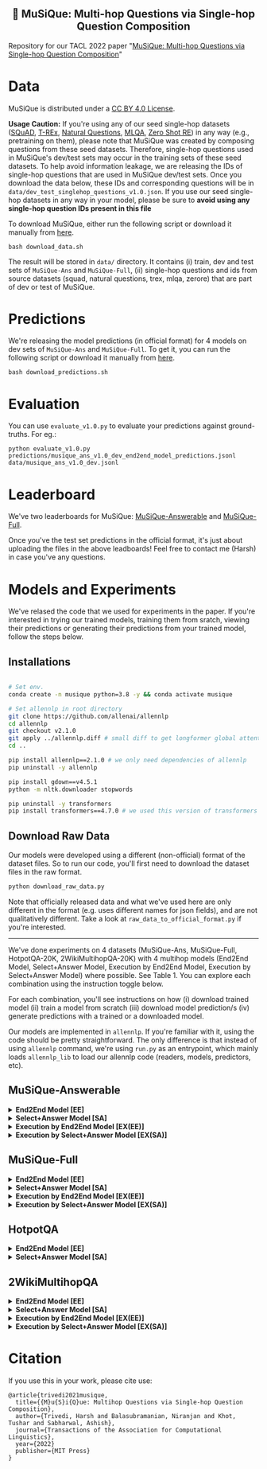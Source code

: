 # <h2 align="center"> :musical_note: MuSiQue: Multi-hop Questions via Single-hop Question Composition </h2>

Repository for our TACL 2022 paper "[MuSiQue: Multi-hop Questions via Single-hop Question Composition](https://arxiv.org/pdf/2108.00573.pdf)"

# Data

MuSiQue is distributed under a [CC BY 4.0 License](https://creativecommons.org/licenses/by/4.0/).

**Usage Caution:** If you're using any of our seed single-hop datasets ([SQuAD](https://arxiv.org/abs/1606.05250), [T-REx](https://hadyelsahar.github.io/t-rex/paper.pdf), [Natural Questions](https://storage.googleapis.com/pub-tools-public-publication-data/pdf/1f7b46b5378d757553d3e92ead36bda2e4254244.pdf), [MLQA](https://arxiv.org/pdf/1910.07475.pdf), [Zero Shot RE](https://arxiv.org/pdf/1706.04115.pdf)) in any way (e.g., pretraining on them), please note that MuSiQue was created by composing questions from these seed datasets. Therefore, single-hop questions used in MuSiQue's dev/test sets may occur in the training sets of these seed datasets. To help avoid information leakage, we are releasing the IDs of single-hop questions that are used in MuSiQue dev/test sets. Once you download the data below, these IDs and corresponding questions will be in `data/dev_test_singlehop_questions_v1.0.json`. If you use our seed single-hop datasets in any way in your model, please be sure to **avoid using any single-hop question IDs present in this file**

To download MuSiQue, either run the following script or download it manually from [here](https://drive.google.com/file/d/1tGdADlNjWFaHLeZZGShh2IRcpO6Lv24h/view?usp=sharing).

```
bash download_data.sh
```

The result will be stored in `data/` directory. It contains (i) train, dev and test sets of `MuSiQue-Ans` and `MuSiQue-Full`, (ii) single-hop questions and ids from source datasets (squad, natural questions, trex, mlqa, zerore) that are part of dev or test of MuSiQue.


# Predictions

We're releasing the model predictions (in official format) for 4 models on dev sets of `MuSiQue-Ans` and `MuSiQue-Full`. To get it, you can run the following script or download it manually from [here](https://drive.google.com/file/d/1XZocqLOTAu4y_1EeAj1JM4Xc1JxGJtx6/view?usp=sharing).

```
bash download_predictions.sh
```


# Evaluation

You can use `evaluate_v1.0.py` to evaluate your predictions against ground-truths. For eg.:

```
python evaluate_v1.0.py predictions/musique_ans_v1.0_dev_end2end_model_predictions.jsonl data/musique_ans_v1.0_dev.jsonl
```

# Leaderboard

We've two leaderboards for MuSiQue: [MuSiQue-Answerable](https://leaderboard.allenai.org/musique_ans) and [MuSiQue-Full](https://leaderboard.allenai.org/musique_full).

Once you've the test set predictions in the official format, it's just about uploading the files in the above leadboards! Feel free to contact me (Harsh) in case you've any questions.


# Models and Experiments

We've relased the code that we used for experiments in the paper. If you're interested in trying our trained models, training them from sratch, viewing their predictions or generating their predictions from your trained model, follow the steps below. 

## Installations

```bash

# Set env.
conda create -n musique python=3.8 -y && conda activate musique

# Set allennlp in root directory
git clone https://github.com/allenai/allennlp
cd allennlp
git checkout v2.1.0
git apply ../allennlp.diff # small diff to get longformer global attention to work correctly.
cd ..

pip install allennlp==2.1.0 # we only need dependencies of allennlp
pip uninstall -y allennlp

pip install gdown==v4.5.1
python -m nltk.downloader stopwords

pip uninstall -y transformers
pip install transformers==4.7.0 # we used this version of transformers
```

## Download Raw Data

Our models were developed using a different (non-official) format of the dataset files. So to run our code, you'll first need to download the dataset files in the raw format. 

```bash
python download_raw_data.py
```

Note that officially released data and what we've used here are only different in the format (e.g. uses different names for json fields), and are not qualitatively different. Take a look at `raw_data_to_official_format.py` if you're interested.

-----

We've done experiments on 4 datasets (MuSiQue-Ans, MuSiQue-Full, HotpotQA-20K, 2WikiMultihopQA-20K) with 4 multihop models (End2End Model, Select+Answer Model, Execution by End2End Model, Execution by Select+Answer Model) where possible. See Table 1. You can explore each combination using the instruction toggle below.

For each combination, you'll see instructions on how (i) download trained model (ii) train a model from scratch
(iii) download model prediction/s (iv) generate predictions with a trained or a downloaded model.

Our models are implemented in `allennlp`. If you're familiar with it, using the code should be pretty straightforward. The only difference is that instead of using `allennlp` command, we're using `run.py` as an entrypoint, which mainly loads `allennlp_lib` to load our allennlp code (readers, models, predictors, etc).




## MuSiQue-Answerable

<details> <summary>
<strong>End2End Model [EE]</strong>
</summary>


----

### Experiment Name

```bash
end2end_model_for_musique_ans_dataset
```

### Download model

```bash
python download_models.py end2end_model_for_musique_ans_dataset
```

### Train from scratch

```bash
python run.py train experiment_configs/end2end_model_for_musique_ans_dataset.jsonnet \
                    --serialization-dir serialization_dir/end2end_model_for_musique_ans_dataset
```

### Download prediction/s

```bash
python download_raw_predictions.py end2end_model_for_musique_ans_dataset
```

### Predict with a trained or a downloaded model


```bash
python run.py predict serialization_dir/end2end_model_for_musique_ans_dataset/model.tar.gz \
                      raw_data/musique_ans_dev.jsonl \
                      --output-file serialization_dir/end2end_model_for_musique_ans_dataset/predictions/musique_ans_dev.jsonl \
                      --predictor transformer_rc --batch-size 16 --cuda-device 0 --silent

# If you want to convert predictions to the official format, run:
python raw_predictions_to_official_format.py serialization_dir/end2end_model_for_musique_ans_dataset/predictions/musique_ans_dev.jsonl

```

</details>
    
<details> <summary>
<strong>Select+Answer Model [SA]</strong>
</summary>

<br>The system has 2 parts given below: (i) Selector Model (ii) Answerer Model


----

### Experiment Name

```bash
# Selector Model
select_and_answer_model_selector_for_musique_ans
```

### Download model

```bash
python download_models.py select_and_answer_model_selector_for_musique_ans
```

### Train from scratch

```bash
python run.py train experiment_configs/select_and_answer_model_selector_for_musique_ans.jsonnet \
                    --serialization-dir serialization_dir/select_and_answer_model_selector_for_musique_ans
```

### Download prediction/s

```bash
python download_raw_predictions.py select_and_answer_model_selector_for_musique_ans
```

### Predict with a trained or a downloaded model


```bash
python run.py predict serialization_dir/select_and_answer_model_selector_for_musique_ans/model.tar.gz \
                      raw_data/musique_ans_train.jsonl \
                      --output-file serialization_dir/select_and_answer_model_selector_for_musique_ans/predictions/musique_ans_train.jsonl \
                      --predictor inplace_text_ranker --batch-size 16 --cuda-device 0 --silent

python run.py predict serialization_dir/select_and_answer_model_selector_for_musique_ans/model.tar.gz \
                      raw_data/musique_ans_dev.jsonl \
                      --output-file serialization_dir/select_and_answer_model_selector_for_musique_ans/predictions/musique_ans_dev.jsonl \
                      --predictor inplace_text_ranker --batch-size 16 --cuda-device 0 --silent

```


----

### Experiment Name

```bash
# Answerer Model
select_and_answer_model_answerer_for_musique_ans
```

### Download model

```bash
python download_models.py select_and_answer_model_answerer_for_musique_ans
```

### Train from scratch

```bash
python run.py train experiment_configs/select_and_answer_model_answerer_for_musique_ans.jsonnet \
                    --serialization-dir serialization_dir/select_and_answer_model_answerer_for_musique_ans
```

### Download prediction/s

```bash
python download_raw_predictions.py select_and_answer_model_answerer_for_musique_ans
```

### Predict with a trained or a downloaded model


```bash
python run.py predict serialization_dir/select_and_answer_model_answerer_for_musique_ans/model.tar.gz \
                      serialization_dir/select_and_answer_model_selector_for_musique_ans/predictions/musique_ans_dev.jsonl \
                      --output-file serialization_dir/select_and_answer_model_answerer_for_musique_ans/predictions/serialization_dir__select_and_answer_model_selector_for_musique_ans__predictions__musique_ans_dev.jsonl \
                      --predictor inplace_text_ranker --batch-size 16 --cuda-device 0 --silent

# If you want to convert predictions to the official format, run:
python raw_predictions_to_official_format.py serialization_dir/select_and_answer_model_answerer_for_musique_ans/predictions/serialization_dir__select_and_answer_model_selector_for_musique_ans__predictions__musique_ans_dev.jsonl

```

</details>
    
<details> <summary>
<strong>Execution by End2End Model [EX(EE)]</strong>
</summary>

<br>The system has 2 parts given below: (i) Decomposer Model (ii) Executor Model.


----

### Experiment Name

```bash
# Decomposer Model
execution_model_decomposer_for_musique_ans_and_full
```

### Download model

```bash
python download_models.py execution_model_decomposer_for_musique_ans_and_full
```

### Train from scratch

```bash
python run.py train experiment_configs/execution_model_decomposer_for_musique_ans_and_full.jsonnet \
                    --serialization-dir serialization_dir/execution_model_decomposer_for_musique_ans_and_full
```

### Download prediction/s

```bash
python download_raw_predictions.py execution_model_decomposer_for_musique_ans_and_full
```

### Predict with a trained or a downloaded model


```bash
python run.py predict serialization_dir/execution_model_decomposer_for_musique_ans_and_full/model.tar.gz \
                      raw_data/musique_ans_dev.jsonl \
                      --output-file serialization_dir/execution_model_decomposer_for_musique_ans_and_full/predictions/musique_ans_dev.jsonl \
                      --predictor question_translator --batch-size 16 --cuda-device 0 --silent

```


----

### Experiment Name

```bash
# Executor Model
execution_by_end2end_model_for_musique_ans
```

### Download model

```bash
python download_models.py execution_by_end2end_model_for_musique_ans
```

### Train from scratch

```bash
python run.py train experiment_configs/execution_by_end2end_model_for_musique_ans.jsonnet \
                    --serialization-dir serialization_dir/execution_by_end2end_model_for_musique_ans
```

### Download prediction/s

```bash
python download_raw_predictions.py execution_by_end2end_model_for_musique_ans
```

### Predict with a trained or a downloaded model


```bash
python run.py predict serialization_dir/execution_by_end2end_model_for_musique_ans/model.tar.gz \
                      serialization_dir/execution_model_decomposer_for_musique_ans_and_full/predictions/musique_ans_dev.jsonl \
                      --output-file serialization_dir/execution_by_end2end_model_for_musique_ans/predictions/serialization_dir__execution_model_decomposer_for_musique_ans_and_full__predictions__musique_ans_dev.jsonl \
                      --predictor multi_step_end2end_transformer_rc --batch-size 16 --cuda-device 0 --silent \
                      --predictor-args '{"predict_answerability":false,"skip_distractor_paragraphs":false,"use_predicted_decomposition":true}'


# If you want to convert predictions to the official format, run:
python raw_predictions_to_official_format.py serialization_dir/execution_by_end2end_model_for_musique_ans/predictions/serialization_dir__execution_model_decomposer_for_musique_ans_and_full__predictions__musique_ans_dev.jsonl

```

</details>
    
<details> <summary>
<strong>Execution by Select+Answer Model [EX(SA)]</strong>
</summary>

<br>The system has 3 parts given below: (i) Decomposer Model (ii) Selector of Executor Model (iii) Answerer of Executor Model.


----

### Experiment Name

```bash
# Decomposer Model
execution_model_decomposer_for_musique_ans_and_full
```

### Download model

```bash
python download_models.py execution_model_decomposer_for_musique_ans_and_full
```

### Train from scratch

```bash
python run.py train experiment_configs/execution_model_decomposer_for_musique_ans_and_full.jsonnet \
                    --serialization-dir serialization_dir/execution_model_decomposer_for_musique_ans_and_full
```

### Download prediction/s

```bash
python download_raw_predictions.py execution_model_decomposer_for_musique_ans_and_full
```

### Predict with a trained or a downloaded model


```bash
python run.py predict serialization_dir/execution_model_decomposer_for_musique_ans_and_full/model.tar.gz \
                      raw_data/musique_ans_dev.jsonl \
                      --output-file serialization_dir/execution_model_decomposer_for_musique_ans_and_full/predictions/musique_ans_dev.jsonl \
                      --predictor question_translator --batch-size 16 --cuda-device 0 --silent

```


----

### Experiment Name

```bash
# Selector of Executor Model
execution_by_select_and_answer_model_selector_for_musique_ans
```

### Download model

```bash
python download_models.py execution_by_select_and_answer_model_selector_for_musique_ans
```

### Train from scratch

```bash
python run.py train experiment_configs/execution_by_select_and_answer_model_selector_for_musique_ans.jsonnet \
                    --serialization-dir serialization_dir/execution_by_select_and_answer_model_selector_for_musique_ans
```

### Download prediction/s

```bash
python download_raw_predictions.py execution_by_select_and_answer_model_selector_for_musique_ans
```

### Predict with a trained or a downloaded model


```bash
python run.py predict serialization_dir/execution_by_select_and_answer_model_selector_for_musique_ans/model.tar.gz \
                      raw_data/musique_ans_single_hop_version_train.jsonl \
                      --output-file serialization_dir/execution_by_select_and_answer_model_selector_for_musique_ans/predictions/musique_ans_single_hop_version_train.jsonl \
                      --predictor inplace_text_ranker --batch-size 16 --cuda-device 0 --silent

python run.py predict serialization_dir/execution_by_select_and_answer_model_selector_for_musique_ans/model.tar.gz \
                      raw_data/musique_ans_single_hop_version_dev.jsonl \
                      --output-file serialization_dir/execution_by_select_and_answer_model_selector_for_musique_ans/predictions/musique_ans_single_hop_version_dev.jsonl \
                      --predictor inplace_text_ranker --batch-size 16 --cuda-device 0 --silent

```


----

### Experiment Name

```bash
# Answerer of Executor Model
execution_by_select_and_answer_model_answerer_for_musique_ans
```

### Download model

```bash
python download_models.py execution_by_select_and_answer_model_answerer_for_musique_ans
```

### Train from scratch

```bash
python run.py train experiment_configs/execution_by_select_and_answer_model_answerer_for_musique_ans.jsonnet \
                    --serialization-dir serialization_dir/execution_by_select_and_answer_model_answerer_for_musique_ans
```

### Download prediction/s

```bash
python download_raw_predictions.py execution_by_select_and_answer_model_answerer_for_musique_ans
```

### Predict with a trained or a downloaded model


```bash
python run.py predict serialization_dir/execution_by_select_and_answer_model_answerer_for_musique_ans/model.tar.gz \
                      serialization_dir/execution_model_decomposer_for_musique_ans_and_full/predictions/musique_ans_dev.jsonl \
                      --output-file serialization_dir/execution_by_select_and_answer_model_answerer_for_musique_ans/predictions/serialization_dir__execution_model_decomposer_for_musique_ans_and_full__predictions__musique_ans_dev.jsonl \
                      --predictor multi_step_select_and_answer_transformer_rc --batch-size 16 --cuda-device 0 --silent \
                      --predictor-args '{"predict_answerability":false,"skip_distractor_paragraphs":false,"use_predicted_decomposition":true,"selector_model_path":"serialization_dir/execution_by_select_and_answer_model_selector_for_musique_ans/model.tar.gz","num_select":3}'


# If you want to convert predictions to the official format, run:
python raw_predictions_to_official_format.py serialization_dir/execution_by_select_and_answer_model_answerer_for_musique_ans/predictions/serialization_dir__execution_model_decomposer_for_musique_ans_and_full__predictions__musique_ans_dev.jsonl

```

</details>
    

## MuSiQue-Full

<details> <summary>
<strong>End2End Model [EE]</strong>
</summary>


----

### Experiment Name

```bash
end2end_model_for_musique_full_dataset
```

### Download model

```bash
python download_models.py end2end_model_for_musique_full_dataset
```

### Train from scratch

```bash
python run.py train experiment_configs/end2end_model_for_musique_full_dataset.jsonnet \
                    --serialization-dir serialization_dir/end2end_model_for_musique_full_dataset
```

### Download prediction/s

```bash
python download_raw_predictions.py end2end_model_for_musique_full_dataset
```

### Predict with a trained or a downloaded model


```bash
python run.py predict serialization_dir/end2end_model_for_musique_full_dataset/model.tar.gz \
                      raw_data/musique_full_dev.jsonl \
                      --output-file serialization_dir/end2end_model_for_musique_full_dataset/predictions/musique_full_dev.jsonl \
                      --predictor transformer_rc --batch-size 16 --cuda-device 0 --silent

# If you want to convert predictions to the official format, run:
python raw_predictions_to_official_format.py serialization_dir/end2end_model_for_musique_full_dataset/predictions/musique_full_dev.jsonl

```

</details>
    
<details> <summary>
<strong>Select+Answer Model [SA]</strong>
</summary>

<br>The system has 2 parts given below: (i) Selector Model (ii) Answerer Model.


----

### Experiment Name

```bash
# Selector Model
select_and_answer_model_selector_for_musique_full
```

### Download model

```bash
python download_models.py select_and_answer_model_selector_for_musique_full
```

### Train from scratch

```bash
python run.py train experiment_configs/select_and_answer_model_selector_for_musique_full.jsonnet \
                    --serialization-dir serialization_dir/select_and_answer_model_selector_for_musique_full
```

### Download prediction/s

```bash
python download_raw_predictions.py select_and_answer_model_selector_for_musique_full
```

### Predict with a trained or a downloaded model


```bash
python run.py predict serialization_dir/select_and_answer_model_selector_for_musique_full/model.tar.gz \
                      raw_data/musique_full_train.jsonl \
                      --output-file serialization_dir/select_and_answer_model_selector_for_musique_full/predictions/musique_full_train.jsonl \
                      --predictor inplace_text_ranker --batch-size 16 --cuda-device 0 --silent

python run.py predict serialization_dir/select_and_answer_model_selector_for_musique_full/model.tar.gz \
                      raw_data/musique_full_dev.jsonl \
                      --output-file serialization_dir/select_and_answer_model_selector_for_musique_full/predictions/musique_full_dev.jsonl \
                      --predictor inplace_text_ranker --batch-size 16 --cuda-device 0 --silent

```


----

### Experiment Name

```bash
# Answerer Model
select_and_answer_model_answerer_for_musique_full
```

### Download model

```bash
python download_models.py select_and_answer_model_answerer_for_musique_full
```

### Train from scratch

```bash
python run.py train experiment_configs/select_and_answer_model_answerer_for_musique_full.jsonnet \
                    --serialization-dir serialization_dir/select_and_answer_model_answerer_for_musique_full
```

### Download prediction/s

```bash
python download_raw_predictions.py select_and_answer_model_answerer_for_musique_full
```

### Predict with a trained or a downloaded model


```bash
python run.py predict serialization_dir/select_and_answer_model_answerer_for_musique_full/model.tar.gz \
                      serialization_dir/select_and_answer_model_selector_for_musique_full/predictions/musique_full_dev.jsonl \
                      --output-file serialization_dir/select_and_answer_model_answerer_for_musique_full/predictions/serialization_dir__select_and_answer_model_selector_for_musique_full__predictions__musique_full_dev.jsonl \
                      --predictor inplace_text_ranker --batch-size 16 --cuda-device 0 --silent

# If you want to convert predictions to the official format, run:
python raw_predictions_to_official_format.py serialization_dir/select_and_answer_model_answerer_for_musique_full/predictions/serialization_dir__select_and_answer_model_selector_for_musique_full__predictions__musique_full_dev.jsonl

```

</details>
    
<details> <summary>
<strong>Execution by End2End Model [EX(EE)]</strong>
</summary>

<br>The system has 2 parts given below: (i) Decomposer Model (ii) Executor Model.


----

### Experiment Name

```bash
# Decomposer Model
execution_model_decomposer_for_musique_ans_and_full
```

### Download model

```bash
python download_models.py execution_model_decomposer_for_musique_ans_and_full
```

### Train from scratch

```bash
python run.py train experiment_configs/execution_model_decomposer_for_musique_ans_and_full.jsonnet \
                    --serialization-dir serialization_dir/execution_model_decomposer_for_musique_ans_and_full
```

### Download prediction/s

```bash
python download_raw_predictions.py execution_model_decomposer_for_musique_ans_and_full
```

### Predict with a trained or a downloaded model


```bash
python run.py predict serialization_dir/execution_model_decomposer_for_musique_ans_and_full/model.tar.gz \
                      raw_data/musique_full_dev.jsonl \
                      --output-file serialization_dir/execution_model_decomposer_for_musique_ans_and_full/predictions/musique_full_dev.jsonl \
                      --predictor question_translator --batch-size 16 --cuda-device 0 --silent

```


----

### Experiment Name

```bash
# Executor Model
execution_by_end2end_model_for_musique_full
```

### Download model

```bash
python download_models.py execution_by_end2end_model_for_musique_full
```

### Train from scratch

```bash
python run.py train experiment_configs/execution_by_end2end_model_for_musique_full.jsonnet \
                    --serialization-dir serialization_dir/execution_by_end2end_model_for_musique_full
```

### Download prediction/s

```bash
python download_raw_predictions.py execution_by_end2end_model_for_musique_full
```

### Predict with a trained or a downloaded model


```bash
python run.py predict serialization_dir/execution_by_end2end_model_for_musique_full/model.tar.gz \
                      serialization_dir/execution_model_decomposer_for_musique_ans_and_full/predictions/musique_full_dev.jsonl \
                      --output-file serialization_dir/execution_by_end2end_model_for_musique_full/predictions/serialization_dir__execution_model_decomposer_for_musique_ans_and_full__predictions__musique_full_dev.jsonl \
                      --predictor multi_step_end2end_transformer_rc --batch-size 16 --cuda-device 0 --silent \
                      --predictor-args '{"predict_answerability":true,"skip_distractor_paragraphs":false,"use_predicted_decomposition":true}'


# If you want to convert predictions to the official format, run:
python raw_predictions_to_official_format.py serialization_dir/execution_by_end2end_model_for_musique_full/predictions/serialization_dir__execution_model_decomposer_for_musique_ans_and_full__predictions__musique_full_dev.jsonl

```

</details>
    
<details> <summary>
<strong>Execution by Select+Answer Model [EX(SA)]</strong>
</summary>

<br>The system has 3 parts given below: (i) Decomposer Model (ii) Selector of Executor Model (iii) Answerer of Executor Model.


----

### Experiment Name

```bash
# Decomposer Model
execution_model_decomposer_for_musique_ans_and_full
```

### Download model

```bash
python download_models.py execution_model_decomposer_for_musique_ans_and_full
```

### Train from scratch

```bash
python run.py train experiment_configs/execution_model_decomposer_for_musique_ans_and_full.jsonnet \
                    --serialization-dir serialization_dir/execution_model_decomposer_for_musique_ans_and_full
```

### Download prediction/s

```bash
python download_raw_predictions.py execution_model_decomposer_for_musique_ans_and_full
```

### Predict with a trained or a downloaded model


```bash
python run.py predict serialization_dir/execution_model_decomposer_for_musique_ans_and_full/model.tar.gz \
                      raw_data/musique_full_dev.jsonl \
                      --output-file serialization_dir/execution_model_decomposer_for_musique_ans_and_full/predictions/musique_full_dev.jsonl \
                      --predictor question_translator --batch-size 16 --cuda-device 0 --silent

```


----

### Experiment Name

```bash
# Selector of Executor Model
execution_by_select_and_answer_model_selector_for_musique_full
```

### Download model

```bash
python download_models.py execution_by_select_and_answer_model_selector_for_musique_full
```

### Train from scratch

```bash
python run.py train experiment_configs/execution_by_select_and_answer_model_selector_for_musique_full.jsonnet \
                    --serialization-dir serialization_dir/execution_by_select_and_answer_model_selector_for_musique_full
```

### Download prediction/s

```bash
python download_raw_predictions.py execution_by_select_and_answer_model_selector_for_musique_full
```

### Predict with a trained or a downloaded model


```bash
python run.py predict serialization_dir/execution_by_select_and_answer_model_selector_for_musique_full/model.tar.gz \
                      raw_data/musique_full_single_hop_version_train.jsonl \
                      --output-file serialization_dir/execution_by_select_and_answer_model_selector_for_musique_full/predictions/musique_full_single_hop_version_train.jsonl \
                      --predictor inplace_text_ranker --batch-size 16 --cuda-device 0 --silent

python run.py predict serialization_dir/execution_by_select_and_answer_model_selector_for_musique_full/model.tar.gz \
                      raw_data/musique_full_single_hop_version_dev.jsonl \
                      --output-file serialization_dir/execution_by_select_and_answer_model_selector_for_musique_full/predictions/musique_full_single_hop_version_dev.jsonl \
                      --predictor inplace_text_ranker --batch-size 16 --cuda-device 0 --silent

```


----

### Experiment Name

```bash
# Answerer of Executor Model
execution_by_select_and_answer_model_answerer_for_musique_full
```

### Download model

```bash
python download_models.py execution_by_select_and_answer_model_answerer_for_musique_full
```

### Train from scratch

```bash
python run.py train experiment_configs/execution_by_select_and_answer_model_answerer_for_musique_full.jsonnet \
                    --serialization-dir serialization_dir/execution_by_select_and_answer_model_answerer_for_musique_full
```

### Download prediction/s

```bash
python download_raw_predictions.py execution_by_select_and_answer_model_answerer_for_musique_full
```

### Predict with a trained or a downloaded model


```bash
python run.py predict serialization_dir/execution_by_select_and_answer_model_answerer_for_musique_full/model.tar.gz \
                      serialization_dir/execution_model_decomposer_for_musique_ans_and_full/predictions/musique_full_dev.jsonl \
                      --output-file serialization_dir/execution_by_select_and_answer_model_answerer_for_musique_full/predictions/serialization_dir__execution_model_decomposer_for_musique_ans_and_full__predictions__musique_full_dev.jsonl \
                      --predictor multi_step_select_and_answer_transformer_rc --batch-size 16 --cuda-device 0 --silent \
                      --predictor-args '{"predict_answerability":true,"skip_distractor_paragraphs":false,"use_predicted_decomposition":true,"selector_model_path":"serialization_dir/execution_by_select_and_answer_model_selector_for_musique_full/model.tar.gz","num_select":3}'


# If you want to convert predictions to the official format, run:
python raw_predictions_to_official_format.py serialization_dir/execution_by_select_and_answer_model_answerer_for_musique_full/predictions/serialization_dir__execution_model_decomposer_for_musique_ans_and_full__predictions__musique_full_dev.jsonl

```

</details>
    

## HotpotQA

<details> <summary>
<strong>End2End Model [EE]</strong>
</summary>


----

### Experiment Name

```bash
end2end_model_for_hotpotqa_20k_dataset
```

### Download model

```bash
python download_models.py end2end_model_for_hotpotqa_20k_dataset
```

### Train from scratch

```bash
python run.py train experiment_configs/end2end_model_for_hotpotqa_20k_dataset.jsonnet \
                    --serialization-dir serialization_dir/end2end_model_for_hotpotqa_20k_dataset
```

### Download prediction/s

```bash
python download_raw_predictions.py end2end_model_for_hotpotqa_20k_dataset
```

### Predict with a trained or a downloaded model


```bash
python run.py predict serialization_dir/end2end_model_for_hotpotqa_20k_dataset/model.tar.gz \
                      raw_data/hotpotqa_dev_20k.jsonl \
                      --output-file serialization_dir/end2end_model_for_hotpotqa_20k_dataset/predictions/hotpotqa_dev_20k.jsonl \
                      --predictor transformer_rc --batch-size 16 --cuda-device 0 --silent

# If you want to convert predictions to the official format, run:
python raw_predictions_to_official_format.py serialization_dir/end2end_model_for_hotpotqa_20k_dataset/predictions/hotpotqa_dev_20k.jsonl

```

</details>
    
<details> <summary>
<strong>Select+Answer Model [SA]</strong>
</summary>

<br>The system has 2 parts given below: (i) Selector Model (ii) Answerer Model.


----

### Experiment Name

```bash
# Selector Model
select_and_answer_model_selector_for_hotpotqa_20k
```

### Download model

```bash
python download_models.py select_and_answer_model_selector_for_hotpotqa_20k
```

### Train from scratch

```bash
python run.py train experiment_configs/select_and_answer_model_selector_for_hotpotqa_20k.jsonnet \
                    --serialization-dir serialization_dir/select_and_answer_model_selector_for_hotpotqa_20k
```

### Download prediction/s

```bash
python download_raw_predictions.py select_and_answer_model_selector_for_hotpotqa_20k
```

### Predict with a trained or a downloaded model


```bash
python run.py predict serialization_dir/select_and_answer_model_selector_for_hotpotqa_20k/model.tar.gz \
                      raw_data/hotpotqa_train_20k.jsonl \
                      --output-file serialization_dir/select_and_answer_model_selector_for_hotpotqa_20k/predictions/hotpotqa_train_20k.jsonl \
                      --predictor inplace_text_ranker --batch-size 16 --cuda-device 0 --silent

python run.py predict serialization_dir/select_and_answer_model_selector_for_hotpotqa_20k/model.tar.gz \
                      raw_data/hotpotqa_dev_20k.jsonl \
                      --output-file serialization_dir/select_and_answer_model_selector_for_hotpotqa_20k/predictions/hotpotqa_dev_20k.jsonl \
                      --predictor inplace_text_ranker --batch-size 16 --cuda-device 0 --silent

```


----

### Experiment Name

```bash
# Answerer Model
select_and_answer_model_answerer_for_hotpotqa_20k
```

### Download model

```bash
python download_models.py select_and_answer_model_answerer_for_hotpotqa_20k
```

### Train from scratch

```bash
python run.py train experiment_configs/select_and_answer_model_answerer_for_hotpotqa_20k.jsonnet \
                    --serialization-dir serialization_dir/select_and_answer_model_answerer_for_hotpotqa_20k
```

### Download prediction/s

```bash
python download_raw_predictions.py select_and_answer_model_answerer_for_hotpotqa_20k
```

### Predict with a trained or a downloaded model


```bash
python run.py predict serialization_dir/select_and_answer_model_answerer_for_hotpotqa_20k/model.tar.gz \
                      serialization_dir/select_and_answer_model_selector_for_hotpotqa_20k/predictions/hotpotqa_dev_20k.jsonl \
                      --output-file serialization_dir/select_and_answer_model_answerer_for_hotpotqa_20k/predictions/serialization_dir__select_and_answer_model_selector_for_hotpotqa_20k__predictions__hotpotqa_dev_20k.jsonl \
                      --predictor inplace_text_ranker --batch-size 16 --cuda-device 0 --silent

# If you want to convert predictions to the official format, run:
python raw_predictions_to_official_format.py serialization_dir/select_and_answer_model_answerer_for_hotpotqa_20k/predictions/serialization_dir__select_and_answer_model_selector_for_hotpotqa_20k__predictions__hotpotqa_dev_20k.jsonl

```

</details>
    

## 2WikiMultihopQA

<details> <summary>
<strong>End2End Model [EE]</strong>
</summary>


----

### Experiment Name

```bash
end2end_model_for_2wikimultihopqa_20k_dataset
```

### Download model

```bash
python download_models.py end2end_model_for_2wikimultihopqa_20k_dataset
```

### Train from scratch

```bash
python run.py train experiment_configs/end2end_model_for_2wikimultihopqa_20k_dataset.jsonnet \
                    --serialization-dir serialization_dir/end2end_model_for_2wikimultihopqa_20k_dataset
```

### Download prediction/s

```bash
python download_raw_predictions.py end2end_model_for_2wikimultihopqa_20k_dataset
```

### Predict with a trained or a downloaded model


```bash
python run.py predict serialization_dir/end2end_model_for_2wikimultihopqa_20k_dataset/model.tar.gz \
                      raw_data/2wikimultihopqa_dev_20k.jsonl \
                      --output-file serialization_dir/end2end_model_for_2wikimultihopqa_20k_dataset/predictions/2wikimultihopqa_dev_20k.jsonl \
                      --predictor transformer_rc --batch-size 16 --cuda-device 0 --silent

# If you want to convert predictions to the official format, run:
python raw_predictions_to_official_format.py serialization_dir/end2end_model_for_2wikimultihopqa_20k_dataset/predictions/2wikimultihopqa_dev_20k.jsonl

```

</details>
    
<details> <summary>
<strong>Select+Answer Model [SA]</strong>
</summary>

<br>The system has 2 parts given below: (i) Selector Model (ii) Answerer Model.


----

### Experiment Name

```bash
# Selector Model
select_and_answer_model_selector_for_2wikimultihopqa_20k_dataset
```

### Download model

```bash
python download_models.py select_and_answer_model_selector_for_2wikimultihopqa_20k_dataset
```

### Train from scratch

```bash
python run.py train experiment_configs/select_and_answer_model_selector_for_2wikimultihopqa_20k_dataset.jsonnet \
                    --serialization-dir serialization_dir/select_and_answer_model_selector_for_2wikimultihopqa_20k_dataset
```

### Download prediction/s

```bash
python download_raw_predictions.py select_and_answer_model_selector_for_2wikimultihopqa_20k_dataset
```

### Predict with a trained or a downloaded model


```bash
python run.py predict serialization_dir/select_and_answer_model_selector_for_2wikimultihopqa_20k_dataset/model.tar.gz \
                      raw_data/2wikimultihopqa_train_20k.jsonl \
                      --output-file serialization_dir/select_and_answer_model_selector_for_2wikimultihopqa_20k_dataset/predictions/2wikimultihopqa_train_20k.jsonl \
                      --predictor inplace_text_ranker --batch-size 16 --cuda-device 0 --silent

python run.py predict serialization_dir/select_and_answer_model_selector_for_2wikimultihopqa_20k_dataset/model.tar.gz \
                      raw_data/2wikimultihopqa_dev_20k.jsonl \
                      --output-file serialization_dir/select_and_answer_model_selector_for_2wikimultihopqa_20k_dataset/predictions/2wikimultihopqa_dev_20k.jsonl \
                      --predictor inplace_text_ranker --batch-size 16 --cuda-device 0 --silent

```


----

### Experiment Name

```bash
# Answerer Model
select_and_answer_model_answerer_for_2wikimultihopqa_20k_dataset
```

### Download model

```bash
python download_models.py select_and_answer_model_answerer_for_2wikimultihopqa_20k_dataset
```

### Train from scratch

```bash
python run.py train experiment_configs/select_and_answer_model_answerer_for_2wikimultihopqa_20k_dataset.jsonnet \
                    --serialization-dir serialization_dir/select_and_answer_model_answerer_for_2wikimultihopqa_20k_dataset
```

### Download prediction/s

```bash
python download_raw_predictions.py select_and_answer_model_answerer_for_2wikimultihopqa_20k_dataset
```

### Predict with a trained or a downloaded model


```bash
python run.py predict serialization_dir/select_and_answer_model_answerer_for_2wikimultihopqa_20k_dataset/model.tar.gz \
                      serialization_dir/select_and_answer_model_selector_for_2wikimultihopqa_20k_dataset/predictions/2wikimultihopqa_dev_20k.jsonl \
                      --output-file serialization_dir/select_and_answer_model_answerer_for_2wikimultihopqa_20k_dataset/predictions/serialization_dir__select_and_answer_model_selector_for_2wikimultihopqa_20k_dataset__predictions__2wikimultihopqa_dev_20k.jsonl \
                      --predictor transformer_rc --batch-size 16 --cuda-device 0 --silent

# If you want to convert predictions to the official format, run:
python raw_predictions_to_official_format.py serialization_dir/select_and_answer_model_answerer_for_2wikimultihopqa_20k_dataset/predictions/serialization_dir__select_and_answer_model_selector_for_2wikimultihopqa_20k_dataset__predictions__2wikimultihopqa_dev_20k.jsonl

```

</details>
    
<details> <summary>
<strong>Execution by End2End Model [EX(EE)]</strong>
</summary>

<br>The system has 2 parts given below: (i) Decomposer Model (ii) Executor Model.


----

### Experiment Name

```bash
# Decomposer Model
execution_model_decomposer_for_2wikimultihopqa
```

### Download model

```bash
python download_models.py execution_model_decomposer_for_2wikimultihopqa
```

### Train from scratch

```bash
python run.py train experiment_configs/execution_model_decomposer_for_2wikimultihopqa.jsonnet \
                    --serialization-dir serialization_dir/execution_model_decomposer_for_2wikimultihopqa
```

### Download prediction/s

```bash
python download_raw_predictions.py execution_model_decomposer_for_2wikimultihopqa
```

### Predict with a trained or a downloaded model


```bash
python run.py predict serialization_dir/execution_model_decomposer_for_2wikimultihopqa/model.tar.gz \
                      raw_data/2wikimultihopqa_dev_20k.jsonl \
                      --output-file serialization_dir/execution_model_decomposer_for_2wikimultihopqa/predictions/2wikimultihopqa_dev_20k.jsonl \
                      --predictor question_translator --batch-size 16 --cuda-device 0 --silent

```


----

### Experiment Name

```bash
# Executor Model
execution_by_end2end_model_for_2wikimultihopqa
```

### Download model

```bash
python download_models.py execution_by_end2end_model_for_2wikimultihopqa
```

### Train from scratch

```bash
python run.py train experiment_configs/execution_by_end2end_model_for_2wikimultihopqa.jsonnet \
                    --serialization-dir serialization_dir/execution_by_end2end_model_for_2wikimultihopqa
```

### Download prediction/s

```bash
python download_raw_predictions.py execution_by_end2end_model_for_2wikimultihopqa
```

### Predict with a trained or a downloaded model


```bash
python run.py predict serialization_dir/execution_by_end2end_model_for_2wikimultihopqa/model.tar.gz \
                      serialization_dir/execution_model_decomposer_for_2wikimultihopqa/predictions/2wikimultihopqa_dev_20k.jsonl \
                      --output-file serialization_dir/execution_by_end2end_model_for_2wikimultihopqa/predictions/serialization_dir__execution_model_decomposer_for_2wikimultihopqa__predictions__2wikimultihopqa_dev_20k.jsonl \
                      --predictor multi_step_end2end_transformer_rc --batch-size 16 --cuda-device 0 --silent \
                      --predictor-args '{"predict_answerability":false,"skip_distractor_paragraphs":false,"use_predicted_decomposition":true}'


# If you want to convert predictions to the official format, run:
python raw_predictions_to_official_format.py serialization_dir/execution_by_end2end_model_for_2wikimultihopqa/predictions/serialization_dir__execution_model_decomposer_for_2wikimultihopqa__predictions__2wikimultihopqa_dev_20k.jsonl

```

</details>
    
<details> <summary>
<strong>Execution by Select+Answer Model [EX(SA)]</strong>
</summary>

<br>The system has 3 parts given below: (i) Decomposer Model (ii) Selector of Executor Model (iii) Answerer of Executor Model.


----

### Experiment Name

```bash
# Decomposer Model
execution_model_decomposer_for_2wikimultihopqa
```

### Download model

```bash
python download_models.py execution_model_decomposer_for_2wikimultihopqa
```

### Train from scratch

```bash
python run.py train experiment_configs/execution_model_decomposer_for_2wikimultihopqa.jsonnet \
                    --serialization-dir serialization_dir/execution_model_decomposer_for_2wikimultihopqa
```

### Download prediction/s

```bash
python download_raw_predictions.py execution_model_decomposer_for_2wikimultihopqa
```

### Predict with a trained or a downloaded model


```bash
python run.py predict serialization_dir/execution_model_decomposer_for_2wikimultihopqa/model.tar.gz \
                      raw_data/2wikimultihopqa_dev_20k.jsonl \
                      --output-file serialization_dir/execution_model_decomposer_for_2wikimultihopqa/predictions/2wikimultihopqa_dev_20k.jsonl \
                      --predictor question_translator --batch-size 16 --cuda-device 0 --silent

```


----

### Experiment Name

```bash
# Selector of Executor Model
execution_by_select_and_answer_model_selector_for_2wikimultihopqa
```

### Download model

```bash
python download_models.py execution_by_select_and_answer_model_selector_for_2wikimultihopqa
```

### Train from scratch

```bash
python run.py train experiment_configs/execution_by_select_and_answer_model_selector_for_2wikimultihopqa.jsonnet \
                    --serialization-dir serialization_dir/execution_by_select_and_answer_model_selector_for_2wikimultihopqa
```

### Download prediction/s

```bash
python download_raw_predictions.py execution_by_select_and_answer_model_selector_for_2wikimultihopqa
```

### Predict with a trained or a downloaded model


```bash
python run.py predict serialization_dir/execution_by_select_and_answer_model_selector_for_2wikimultihopqa/model.tar.gz \
                      raw_data/2wikimultihopqa_single_hop_version_train_20k.jsonl \
                      --output-file serialization_dir/execution_by_select_and_answer_model_selector_for_2wikimultihopqa/predictions/2wikimultihopqa_single_hop_version_train_20k.jsonl \
                      --predictor inplace_text_ranker --batch-size 16 --cuda-device 0 --silent

python run.py predict serialization_dir/execution_by_select_and_answer_model_selector_for_2wikimultihopqa/model.tar.gz \
                      raw_data/2wikimultihopqa_single_hop_version_dev.jsonl \
                      --output-file serialization_dir/execution_by_select_and_answer_model_selector_for_2wikimultihopqa/predictions/2wikimultihopqa_single_hop_version_dev.jsonl \
                      --predictor inplace_text_ranker --batch-size 16 --cuda-device 0 --silent

```


----

### Experiment Name

```bash
# Answerer of Executor Model
execution_by_select_and_answer_model_answerer_for_2wikimultihopqa
```

### Download model

```bash
python download_models.py execution_by_select_and_answer_model_answerer_for_2wikimultihopqa
```

### Train from scratch

```bash
python run.py train experiment_configs/execution_by_select_and_answer_model_answerer_for_2wikimultihopqa.jsonnet \
                    --serialization-dir serialization_dir/execution_by_select_and_answer_model_answerer_for_2wikimultihopqa
```

### Download prediction/s

```bash
python download_raw_predictions.py execution_by_select_and_answer_model_answerer_for_2wikimultihopqa
```

### Predict with a trained or a downloaded model


```bash
python run.py predict serialization_dir/execution_by_select_and_answer_model_answerer_for_2wikimultihopqa/model.tar.gz \
                      serialization_dir/execution_model_decomposer_for_2wikimultihopqa/predictions/2wikimultihopqa_dev_20k.jsonl \
                      --output-file serialization_dir/execution_by_select_and_answer_model_answerer_for_2wikimultihopqa/predictions/serialization_dir__execution_model_decomposer_for_2wikimultihopqa__predictions__2wikimultihopqa_dev_20k.jsonl \
                      --predictor multi_step_select_and_answer_transformer_rc --batch-size 16 --cuda-device 0 --silent \
                      --predictor-args '{"predict_answerability":false,"skip_distractor_paragraphs":false,"use_predicted_decomposition":true,"selector_model_path":"serialization_dir/execution_by_select_and_answer_model_selector_for_2wikimultihopqa/model.tar.gz","num_select":3}'


# If you want to convert predictions to the official format, run:
python raw_predictions_to_official_format.py serialization_dir/execution_by_select_and_answer_model_answerer_for_2wikimultihopqa/predictions/serialization_dir__execution_model_decomposer_for_2wikimultihopqa__predictions__2wikimultihopqa_dev_20k.jsonl

```

</details>
    



# Citation

If you use this in your work, please cite use:

```
@article{trivedi2021musique,
  title={{M}u{S}i{Q}ue: Multihop Questions via Single-hop Question Composition},
  author={Trivedi, Harsh and Balasubramanian, Niranjan and Khot, Tushar and Sabharwal, Ashish},
  journal={Transactions of the Association for Computational Linguistics},
  year={2022}
  publisher={MIT Press}
}
```
